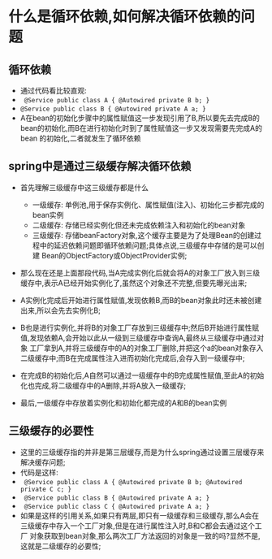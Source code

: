 # 什么是循环依赖,如何解决循环依赖的问题
  
  ## 循环依赖
  - 通过代码看比较直观:
  - ` @Service
    public class A {
        @Autowired
        private B b;
    }`
  -  `@Service
    public class B {
        @Autowired
        private A a;
    }
  `
  - A在bean的初始化步骤中的属性赋值这一步发现引用了B,所以要先去完成B的bean的初始化,而B在进行初始化时到了属性赋值这一步又发现需要先完成A的bean
  的初始化,二者就发生了循环依赖

  ## spring中是通过三级缓存解决循环依赖
  - 首先理解三级缓存中这三级缓存都是什么
    - 一级缓存: 单例池,用于保存实例化、属性赋值(注入)、初始化三步都完成的bean实例
    - 二级缓存: 存储已经实例化但还未完成依赖注入和初始化的bean对象
    - 三级缓存: 存储beanFactory对象,这个缓存主要是为了处理Bean的创建过程中的延迟依赖问题即循环依赖问题;具体点说,三级缓存中存储的是可以创建
    Bean的ObjectFactory或ObjectProvider实例;

  - 那么现在还是上面那段代码,当A完成实例化后就会将A的对象工厂放入到三级缓存中,表示A已经开始实例化了,虽然这个对象还不完整,但要先曝光出来;
  - A实例化完成后开始进行属性赋值,发现依赖B,而B的bean对象此时还未被创建出来,所以会先去实例化B;
  - B也是进行实例化,并将B的对象工厂存放到三级缓存中;然后B开始进行属性赋值,发现依赖A,会开始以此从一级到三级缓存中查询A,最终从三级缓存中通过对象
  工厂拿到A,并将三级缓存中的A的对象工厂删除,并把这个a的bean对象存入二级缓存中;而B在完成属性注入进而初始化完成后,会存入到一级缓存中;
  - 在完成B的初始化后,A自然可以通过一级缓存中的B完成属性赋值,至此A的初始化也完成,将二级缓存中的A删除,并将A放入一级缓存;
  - 最后,一级缓存中存放着实例化和初始化都完成的A和B的bean实例


  ## 三级缓存的必要性
  - 这里的三级缓存指的并非是第三层缓存,而是为什么spring通过设置三层缓存来解决缓存问题;
  - 代码是这样:
  - ` @Service
    public class A {
      @Autowired
      private B b;
      @Autowired
      private C c;
    }`
  - ` @Service
    public class B {
      @Autowired
      private A a;
    }`
  - ` @Service
    public class C {
      @Autowired
      private A a;
    }`
  - 如果是这样的引用关系,如果只有两层,即只有一级缓存和三级缓存,那么A会在三级缓存中存入一个工厂对象,但是在进行属性注入时,B和C都会去通过这个工厂
  对象获取到bean对象,那么两次工厂方法返回的对象是一致的吗?显然不是,这就是二级缓存的必要性;